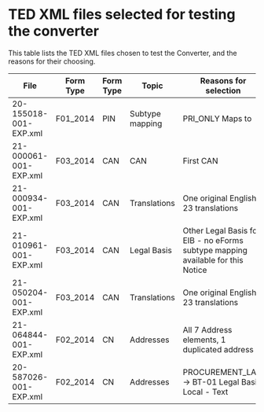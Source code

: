 # TED XML files selected for testing the converter

This table lists the TED XML files chosen to test the Converter, and the reasons for their choosing.

| File | Form Type | Form Type | Topic | Reasons for selection |
| --- | --- | --- | --- | --- |
| 20-155018-001-EXP.xml | F01_2014 | PIN | Subtype mapping | PRI_ONLY Maps to  |
| 21-000061-001-EXP.xml | F03_2014 | CAN | CAN | First CAN |
| 21-000934-001-EXP.xml | F03_2014 | CAN | Translations | One original English, 23 translations |
| 21-010961-001-EXP.xml | F03_2014 | CAN | Legal Basis | Other Legal Basis for EIB - no eForms subtype mapping available for this Notice |
| 21-050204-001-EXP.xml | F03_2014 | CAN | Translations | One original English, 23 translations |
| 21-064844-001-EXP.xml | F02_2014 | CN | Addresses | All 7 Address elements, 1 duplicated address |
| 20-587026-001-EXP.xml | F02_2014 | CN | Addresses | PROCUREMENT_LAW -> BT-01 Legal Basis Local - Text |
